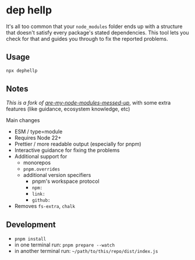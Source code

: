 # dep hellp 



It's all too common that your `node_modules` folder ends up with a structure that doesn't satisfy every package's stated dependencies. This tool lets you check for that and guides you through to fix the reported problems.

## Usage

```bash 
npx dephellp
```

## Notes


_This is a fork of [are-my-node-modules-messed-up](https://github.com/ef4/are-my-node-modules-messed-up/)_, with some extra features (like guidance, ecosystem knowledge, etc)

Main changes
- ESM / type=module
- Requires Node 22+ 
- Prettier / more readable output (especially for pnpm)
- Interactive guidance for fixing the problems
- Additional support for 
  - monorepos
  - `pnpm.overrides`
  - additional version specifiers 
    - pnpm's workspace protocol
    - `npm:`
    - `link:`
    - `github:`
- Removes `fs-extra`, `chalk`


## Development

- `pnpm install`
- in one terminal run: `pnpm prepare --watch`
- in another terminal run: `~/path/to/this/repo/dist/index.js`
